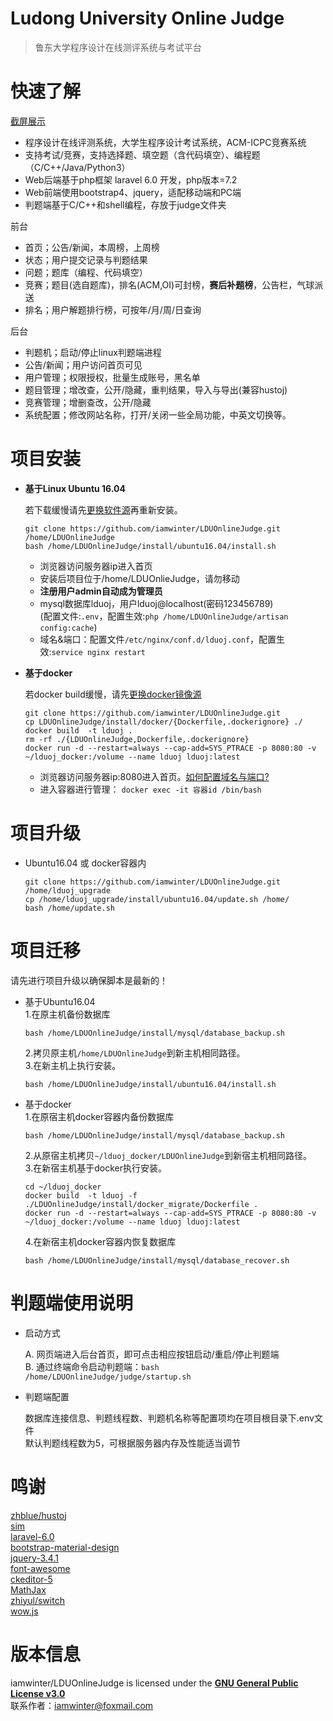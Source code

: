 Ludong University Online Judge
===
  > 鲁东大学程序设计在线测评系统与考试平台


# 快速了解

  [截屏展示](https://blog.csdn.net/winter2121/article/details/105294224)
  
  - 程序设计在线评测系统，大学生程序设计考试系统，ACM-ICPC竞赛系统
  - 支持考试/竞赛，支持选择题、填空题（含代码填空）、编程题（C/C++/Java/Python3）
  - Web后端基于php框架 laravel 6.0 开发，php版本=7.2
  - Web前端使用bootstrap4、jquery，适配移动端和PC端
  - 判题端基于C/C++和shell编程，存放于judge文件夹
  
  前台
  
  + 首页；公告/新闻，本周榜，上周榜
  + 状态；用户提交记录与判题结果
  + 问题；题库（编程、代码填空）
  + 竞赛；题目(选自题库)，排名(ACM,OI)可封榜，**赛后补题榜**，公告栏，气球派送
  + 排名；用户解题排行榜，可按年/月/周/日查询
  
  后台

  + 判题机；启动/停止linux判题端进程
  + 公告/新闻；用户访问首页可见
  + 用户管理；权限授权，批量生成账号，黑名单
  + 题目管理；增改查，公开/隐藏，重判结果，导入与导出(兼容hustoj)
  + 竞赛管理；增删查改，公开/隐藏
  + 系统配置；修改网站名称，打开/关闭一些全局功能，中英文切换等。

# 项目安装

+ **基于Linux Ubuntu 16.04**
  
  若下载缓慢请先[更换软件源](https://blog.csdn.net/winter2121/article/details/103335319)再重新安装。
  ```shell script
  git clone https://github.com/iamwinter/LDUOnlineJudge.git /home/LDUOnlineJudge
  bash /home/LDUOnlineJudge/install/ubuntu16.04/install.sh
  ```
  - 浏览器访问服务器ip进入首页  
  - 安装后项目位于/home/LDUOnlieJudge，请勿移动  
  - **注册用户admin自动成为管理员**
  - mysql数据库lduoj，用户lduoj@localhost(密码123456789)  
    (配置文件:`.env`，配置生效:`php /home/LDUOnlineJudge/artisan config:cache`)  
  - 域名&端口：配置文件`/etc/nginx/conf.d/lduoj.conf`，配置生效:`service nginx restart`  


+ **基于docker**

  若docker build缓慢，请先[更换docker镜像源](https://blog.csdn.net/winter2121/article/details/107399812)
  ```shell script
  git clone https://github.com/iamwinter/LDUOnlineJudge.git
  cp LDUOnlineJudge/install/docker/{Dockerfile,.dockerignore} ./
  docker build  -t lduoj .
  rm -rf ./{LDUOnlineJudge,Dockerfile,.dockerignore}
  docker run -d --restart=always --cap-add=SYS_PTRACE -p 8080:80 -v ~/lduoj_docker:/volume --name lduoj lduoj:latest
  ```
  - 浏览器访问服务器ip:8080进入首页。[如何配置域名与端口?](https://blog.csdn.net/winter2121/article/details/107783085)  
  - 进入容器进行管理： `docker exec -it 容器id /bin/bash`  

# 项目升级

  - Ubuntu16.04 或 docker容器内

    ```shell script
    git clone https://github.com/iamwinter/LDUOnlineJudge.git /home/lduoj_upgrade
    cp /home/lduoj_upgrade/install/ubuntu16.04/update.sh /home/
    bash /home/update.sh
    ```

# 项目迁移

  请先进行项目升级以确保脚本是最新的！
  - 基于Ubuntu16.04  
    1.在原主机备份数据库
    ```shell script
    bash /home/LDUOnlineJudge/install/mysql/database_backup.sh
    ```
    2.拷贝原主机`/home/LDUOnlineJudge`到新主机相同路径。  
    3.在新主机上执行安装。
    ```shell script
    bash /home/LDUOnlineJudge/install/ubuntu16.04/install.sh
    ```
  - 基于docker  
    1.在原宿主机docker容器内备份数据库
    ```shell script
    bash /home/LDUOnlineJudge/install/mysql/database_backup.sh
    ```
    2.从原宿主机拷贝`~/lduoj_docker/LDUOnlineJudge`到新宿主机相同路径。    
    3.在新宿主机基于docker执行安装。  
    ```shell script
    cd ~/lduoj_docker
    docker build  -t lduoj -f ./LDUOnlineJudge/install/docker_migrate/Dockerfile .
    docker run -d --restart=always --cap-add=SYS_PTRACE -p 8080:80 -v ~/lduoj_docker:/volume --name lduoj lduoj:latest
    ```
    4.在新宿主机docker容器内恢复数据库
    ```shell script
    bash /home/LDUOnlineJudge/install/mysql/database_recover.sh
    ```

# 判题端使用说明

+ 启动方式
  
  A. 网页端进入后台首页，即可点击相应按钮启动/重启/停止判题端  
  B. 通过终端命令启动判题端：`bash /home/LDUOnlineJudge/judge/startup.sh`

+ 判题端配置
  
  数据库连接信息、判题线程数、判题机名称等配置项均在项目根目录下.env文件  
  默认判题线程数为5，可根据服务器内存及性能适当调节

# 鸣谢

  [zhblue/hustoj](https://github.com/zhblue/hustoj)  
  [sim](https://dickgrune.com/Programs/similarity_tester/)  
  [laravel-6.0](https://laravel.com/)  
  [bootstrap-material-design](https://fezvrasta.github.io/bootstrap-material-design/)  
  [jquery-3.4.1](https://jquery.com/)  
  [font-awesome](http://www.fontawesome.com.cn/)  
  [ckeditor-5](https://ckeditor.com/ckeditor-5/)  
  [MathJax](https://www.mathjax.org/)  
  [zhiyul/switch](https://github.com/notiflix/Notiflix)  
  [wow.js](https://www.delac.io/wow/)

# 版本信息
 
  iamwinter/LDUOnlineJudge is licensed under the 
  **[GNU General Public License v3.0](https://github.com/iamwinter/LDUOnlineJudge/blob/master/LICENSE)**  
  联系作者：iamwinter@foxmail.com  
